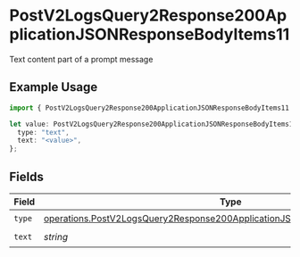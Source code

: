 # PostV2LogsQuery2Response200ApplicationJSONResponseBodyItems11

Text content part of a prompt message

## Example Usage

```typescript
import { PostV2LogsQuery2Response200ApplicationJSONResponseBodyItems11 } from "orq-poc-typescript-multi-env-version/models/operations";

let value: PostV2LogsQuery2Response200ApplicationJSONResponseBodyItems11 = {
  type: "text",
  text: "<value>",
};
```

## Fields

| Field                                                                                                                                                                      | Type                                                                                                                                                                       | Required                                                                                                                                                                   | Description                                                                                                                                                                |
| -------------------------------------------------------------------------------------------------------------------------------------------------------------------------- | -------------------------------------------------------------------------------------------------------------------------------------------------------------------------- | -------------------------------------------------------------------------------------------------------------------------------------------------------------------------- | -------------------------------------------------------------------------------------------------------------------------------------------------------------------------- |
| `type`                                                                                                                                                                     | [operations.PostV2LogsQuery2Response200ApplicationJSONResponseBodyItems1Type](../../models/operations/postv2logsquery2response200applicationjsonresponsebodyitems1type.md) | :heavy_check_mark:                                                                                                                                                         | N/A                                                                                                                                                                        |
| `text`                                                                                                                                                                     | *string*                                                                                                                                                                   | :heavy_check_mark:                                                                                                                                                         | N/A                                                                                                                                                                        |